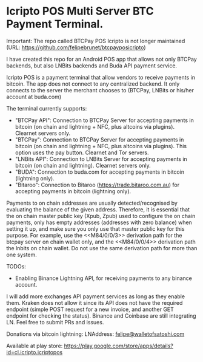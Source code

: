 # Icripto POS Multi Server BTC Payment Terminal.
Important: The repo called BTCPay POS Icripto is not longer maintained (URL: https://github.com/felipebrunet/btcpayposicripto)

I have created this repo for an Android POS app that allows not only BTCPay backends, but also LNBits backends and Buda API payment service.

Icripto POS is a payment terminal that allow vendors to receive payments in bitcoin.
The app does not connect to any centralized backend. 
It only connects to the server the merchant chooses to (BTCPay, LNBits or his/her account at buda.com)

The terminal currently supports:
- "BTCPay API": Connection to BTCPay Server for accepting payments in bitcoin (on chain and lightning + NFC, plus altcoins via plugins). Clearnet servers only.
- "BTCPay": Connection to BTCPay Server for accepting payments in bitcoin (on chain and lightning + NFC, plus altcoins via plugins). This option uses the pay button. Clearnet and Tor servers.
- "LNBits API": Connection to LNBits Server for accepting payments in bitcoin (on chain and lightning). Clearnet servers only.
- "BUDA": Connection to buda.com for accepting payments in bitcoin (lightning only).
- "Bitaroo": Connection to Bitaroo (https://trade.bitaroo.com.au) for accepting payments in bitcoin (lightning only).

Payments to on chain addresses are usually detected/recognised by evaluating the balance of the given address. Therefore, it is essential that the on chain master public key (Xpub, Zpub) used to configure the on chain payments, only has empty addresses (addresses with zero balance) when setting it up, and make sure you only use that master public key for this purpose.
For example, use the <<M84/0/0/3>> derivation path for the btcpay server on chain wallet only, and the <<M84/0/0/4>> derivation path the lnbits on chain wallet. Do not use the same derivation path for more than one system.

TODOs:
- Enabling Binance Lightning API, for receiving payments to any binance account.

I will add more exchanges API payment services as long as they enable them.
Kraken does not allow it since its API does not have the required endpoint (simple POST request for a new invoice, and another GET endpoint for checking the status). 
Binance and Coinbase are still integrating LN.
Feel free to submit PRs and issues.

Donations via bitcoin lightning:
LNAddress: felipe@walletofsatoshi.com

Available at play store:
https://play.google.com/store/apps/details?id=cl.icripto.icriptopos


